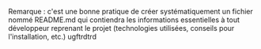 Remarque : c'est une bonne pratique de créer systématiquement un fichier nommé README.md qui contiendra les informations essentielles à tout développeur reprenant le projet (technologies utilisées, conseils pour l'installation, etc.)
ugftrdtrd
